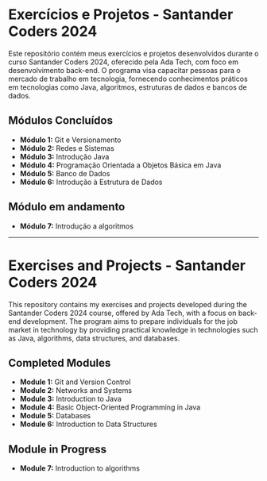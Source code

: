 # Exercícios e Projetos - Santander Coders 2024

Este repositório contém meus exercícios e projetos desenvolvidos durante o curso Santander Coders 2024, oferecido pela Ada Tech, com foco em desenvolvimento back-end. O programa visa capacitar pessoas para o mercado de trabalho em tecnologia, fornecendo conhecimentos práticos em tecnologias como Java, algoritmos, estruturas de dados e bancos de dados.

## Módulos Concluídos
- **Módulo 1:** Git e Versionamento
- **Módulo 2:** Redes e Sistemas
- **Módulo 3:** Introdução Java
- **Módulo 4:** Programação Orientada a Objetos Básica em Java
- **Módulo 5:** Banco de Dados
- **Módulo 6:** Introdução à Estrutura de Dados

## Módulo em andamento
- **Módulo 7:** Introduçáo a algoritmos

---

# Exercises and Projects - Santander Coders 2024

This repository contains my exercises and projects developed during the Santander Coders 2024 course, offered by Ada Tech, with a focus on back-end development. The program aims to prepare individuals for the job market in technology by providing practical knowledge in technologies such as Java, algorithms, data structures, and databases.

## Completed Modules
- **Module 1:** Git and Version Control
- **Module 2:** Networks and Systems
- **Module 3:** Introduction to Java
- **Module 4:** Basic Object-Oriented Programming in Java
- **Module 5:** Databases
- **Module 6:** Introduction to Data Structures

## Module in Progress
- **Module 7:** Introduction to algorithms
